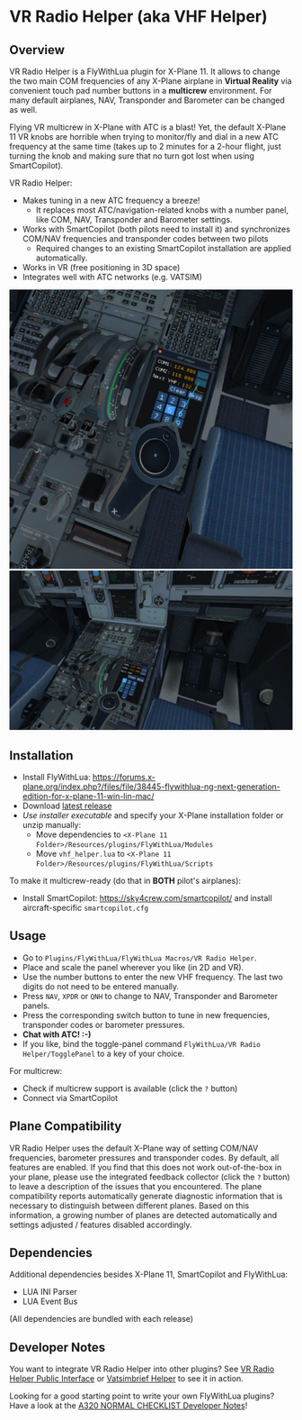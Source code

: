 # VR Radio Helper (aka VHF Helper)
## Overview
VR Radio Helper is a FlyWithLua plugin for X-Plane 11. It allows to change the two main COM frequencies of any X-Plane airplane in **Virtual Reality** via convenient touch pad number buttons in a **multicrew** environment. For many default airplanes, NAV, Transponder and Barometer can be changed as well.

Flying VR multicrew in X-Plane with ATC is a blast! Yet, the default X-Plane 11 VR knobs are horrible when trying to monitor/fly and dial in a new ATC frequency at the same time (takes up to 2 minutes for a 2-hour flight, just turning the knob and making sure that no turn got lost when using SmartCopilot).

VR Radio Helper:
* Makes tuning in a new ATC frequency a breeze!
  * It replaces most ATC/navigation-related knobs with a number panel, like COM, NAV, Transponder and Barometer settings.
* Works with SmartCopilot (both pilots need to install it) and synchronizes COM/NAV frequencies and transponder codes between two pilots
  * Required changes to an existing SmartCopilot installation are applied automatically.
* Works in VR (free positioning in 3D space)
* Integrates well with ATC networks (e.g. VATSIM)

![VR Radio Helper Screenshot](screenshots/VHFHelperScreenshot2.png "VHF Helper Screenshot")
![VR Radio Helper Video](screenshots/VHFHelperUsageVideo.gif "VHF Helper Video")

## Installation
* Install FlyWithLua: https://forums.x-plane.org/index.php?/files/file/38445-flywithlua-ng-next-generation-edition-for-x-plane-11-win-lin-mac/
* Download [latest release](https://github.com/VerticalLongboard/xplane-vhf-helper/releases/latest)
* *Use installer executable* and specify your X-Plane installation folder or unzip manually:
  * Move dependencies to `<X-Plane 11 Folder>/Resources/plugins/FlyWithLua/Modules`
  * Move `vhf_helper.lua` to `<X-Plane 11 Folder>/Resources/plugins/FlyWithLua/Scripts`

To make it multicrew-ready (do that in **BOTH** pilot's airplanes):
* Install SmartCopilot: https://sky4crew.com/smartcopilot/ and install aircraft-specific `smartcopilot.cfg`

## Usage
* Go to `Plugins/FlyWithLua/FlyWithLua Macros/VR Radio Helper`.
* Place and scale the panel wherever you like (in 2D and VR).
* Use the number buttons to enter the new VHF frequency. The last two digits do not need to be entered manually.
* Press `NAV`, `XPDR` or `QNH` to change to NAV, Transponder and Barometer panels.
* Press the corresponding switch button to tune in new frequencies, transponder codes or barometer pressures.
* **Chat with ATC! :-)**
* If you like, bind the toggle-panel command `FlyWithLua/VR Radio Helper/TogglePanel` to a key of your choice.

For multicrew:
 * Check if multicrew support is available (click the `?` button)
 * Connect via SmartCopilot

## Plane Compatibility
VR Radio Helper uses the default X-Plane way of setting COM/NAV frequencies, barometer pressures and transponder codes. By default, all features are enabled. If you find that this does not work out-of-the-box in your plane, please use the integrated feedback collector (click the `?` button) to leave a description of the issues that you encountered. The plane compatibility reports automatically generate diagnostic information that is necessary to distinguish between different planes.
Based on this information, a growing number of planes are detected automatically and settings adjusted / features disabled accordingly.

## Dependencies
Additional dependencies besides X-Plane 11, SmartCopilot and FlyWithLua:
- LUA INI Parser
- LUA Event Bus

(All dependencies are bundled with each release)

## Developer Notes
You want to integrate VR Radio Helper into other plugins? See [VR Radio Helper Public Interface](PUBLIC-INTERFACE.md) or [Vatsimbrief Helper](https://github.com/RedXi/vatsimbrief-helper) to see it in action.

Looking for a good starting point to write your own FlyWithLua plugins? Have a look at the [A320 NORMAL CHECKLIST Developer Notes](https://github.com/VerticalLongboard/xplane-a320-checklist/blob/main/DEVELOPMENT_ENVIRONMENT.md)!
